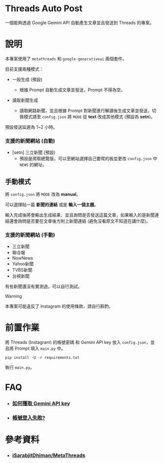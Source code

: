 # Threads Auto Post
一個能夠透過 Google Gemini API 自動產生文章並且發送到 Threads 的專案。

# 說明
本專案使用了 `metathreads` 和 `google-generativeai` 兩個套件。

目前支援兩種模式：
- 一般生成 (預設)
    - 根據 Prompt 自動生成文章並發送，Prompt 不得為空。

- 讀取新聞生成
    - 讀取網路新聞，並且根據 Prompt 對新聞進行解讀後生成文章並發送，切換模式請至 `config.json` 將 `MODE` 從 **text** 改成其他模式 (預設為 **setn**)。

預設發送延遲為 1~2 小時。

### 支援的新聞網站 (自動)
- [setn] 三立新聞 (預設)
    - 預設是爬取總覽版，可以至網站選擇自己要爬的板並更改 `config.json` 中 `NEWS` 的網址。

## 手動模式
將 `config.json` 將 `MODE` 改為 **manual**。

可以選擇貼一篇 **新聞的連結** 或是 **輸入一個主題**。

輸入完成後將會輸出生成結果，並且詢問是否發送這篇文章，如果輸入的是新聞連結還會詢問是否要在文章後方附上新聞連結 (避免沒看原文不知道在講什麼)。

### 支援的新聞網站 (手動)
- 三立新聞
- 聯合報
- NowNews
- Yahoo新聞
- TVBS新聞
- 台視新聞

有些新聞還沒有實測過，可以自行測試。

> [!WARNING]
> 本專案可能違反了 Instagram 的使用條款，請自行斟酌。

# 前置作業
將 Threads (Instagram) 的帳號密碼 和 Gemini API key 放入 `config.json`，並且將 Prompt 填入 `main.py` 中。

```
pip install -U -r requirements.txt
```

執行 `main.py`。

# FAQ
- ### [如何獲取 Gemini API key](https://github.com/imyimang/discord-gemini-chat-bot/blob/main/docs/zh/q2.md)

- ### [帳號登入失敗?](docs/q1.md)

# 參考資料
- ### [iSarabjitDhiman/MetaThreads](https://github.com/iSarabjitDhiman/MetaThreads)